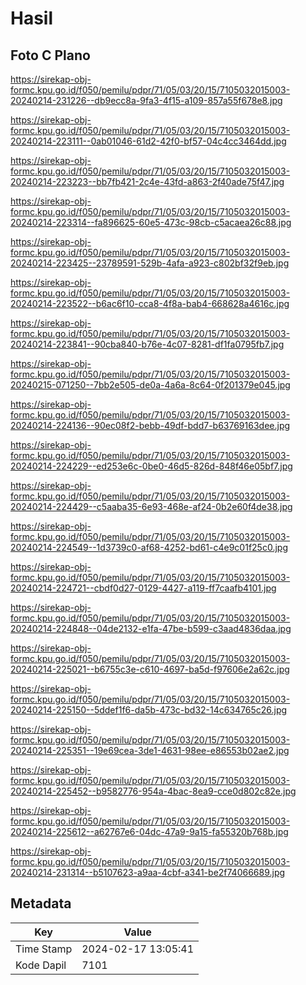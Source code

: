 # Hasil

## Foto C Plano

https://sirekap-obj-formc.kpu.go.id/f050/pemilu/pdpr/71/05/03/20/15/7105032015003-20240214-231226--db9ecc8a-9fa3-4f15-a109-857a55f678e8.jpg

https://sirekap-obj-formc.kpu.go.id/f050/pemilu/pdpr/71/05/03/20/15/7105032015003-20240214-223111--0ab01046-61d2-42f0-bf57-04c4cc3464dd.jpg

https://sirekap-obj-formc.kpu.go.id/f050/pemilu/pdpr/71/05/03/20/15/7105032015003-20240214-223223--bb7fb421-2c4e-43fd-a863-2f40ade75f47.jpg

https://sirekap-obj-formc.kpu.go.id/f050/pemilu/pdpr/71/05/03/20/15/7105032015003-20240214-223314--fa896625-60e5-473c-98cb-c5acaea26c88.jpg

https://sirekap-obj-formc.kpu.go.id/f050/pemilu/pdpr/71/05/03/20/15/7105032015003-20240214-223425--23789591-529b-4afa-a923-c802bf32f9eb.jpg

https://sirekap-obj-formc.kpu.go.id/f050/pemilu/pdpr/71/05/03/20/15/7105032015003-20240214-223522--b6ac6f10-cca8-4f8a-bab4-668628a4616c.jpg

https://sirekap-obj-formc.kpu.go.id/f050/pemilu/pdpr/71/05/03/20/15/7105032015003-20240214-223841--90cba840-b76e-4c07-8281-df1fa0795fb7.jpg

https://sirekap-obj-formc.kpu.go.id/f050/pemilu/pdpr/71/05/03/20/15/7105032015003-20240215-071250--7bb2e505-de0a-4a6a-8c64-0f201379e045.jpg

https://sirekap-obj-formc.kpu.go.id/f050/pemilu/pdpr/71/05/03/20/15/7105032015003-20240214-224136--90ec08f2-bebb-49df-bdd7-b63769163dee.jpg

https://sirekap-obj-formc.kpu.go.id/f050/pemilu/pdpr/71/05/03/20/15/7105032015003-20240214-224229--ed253e6c-0be0-46d5-826d-848f46e05bf7.jpg

https://sirekap-obj-formc.kpu.go.id/f050/pemilu/pdpr/71/05/03/20/15/7105032015003-20240214-224429--c5aaba35-6e93-468e-af24-0b2e60f4de38.jpg

https://sirekap-obj-formc.kpu.go.id/f050/pemilu/pdpr/71/05/03/20/15/7105032015003-20240214-224549--1d3739c0-af68-4252-bd61-c4e9c01f25c0.jpg

https://sirekap-obj-formc.kpu.go.id/f050/pemilu/pdpr/71/05/03/20/15/7105032015003-20240214-224721--cbdf0d27-0129-4427-a119-ff7caafb4101.jpg

https://sirekap-obj-formc.kpu.go.id/f050/pemilu/pdpr/71/05/03/20/15/7105032015003-20240214-224848--04de2132-e1fa-47be-b599-c3aad4836daa.jpg

https://sirekap-obj-formc.kpu.go.id/f050/pemilu/pdpr/71/05/03/20/15/7105032015003-20240214-225021--b6755c3e-c610-4697-ba5d-f97606e2a62c.jpg

https://sirekap-obj-formc.kpu.go.id/f050/pemilu/pdpr/71/05/03/20/15/7105032015003-20240214-225150--5ddef1f6-da5b-473c-bd32-14c634765c26.jpg

https://sirekap-obj-formc.kpu.go.id/f050/pemilu/pdpr/71/05/03/20/15/7105032015003-20240214-225351--19e69cea-3de1-4631-98ee-e86553b02ae2.jpg

https://sirekap-obj-formc.kpu.go.id/f050/pemilu/pdpr/71/05/03/20/15/7105032015003-20240214-225452--b9582776-954a-4bac-8ea9-cce0d802c82e.jpg

https://sirekap-obj-formc.kpu.go.id/f050/pemilu/pdpr/71/05/03/20/15/7105032015003-20240214-225612--a62767e6-04dc-47a9-9a15-fa55320b768b.jpg

https://sirekap-obj-formc.kpu.go.id/f050/pemilu/pdpr/71/05/03/20/15/7105032015003-20240214-231314--b5107623-a9aa-4cbf-a341-be2f74066689.jpg


## Metadata

| Key        | Value               |
| ---------- | ------------------- |
| Time Stamp | 2024-02-17 13:05:41 |
| Kode Dapil | 7101                |



